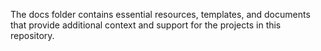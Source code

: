 The docs folder contains essential resources, templates, and documents that provide additional context and support for the projects in this repository.
